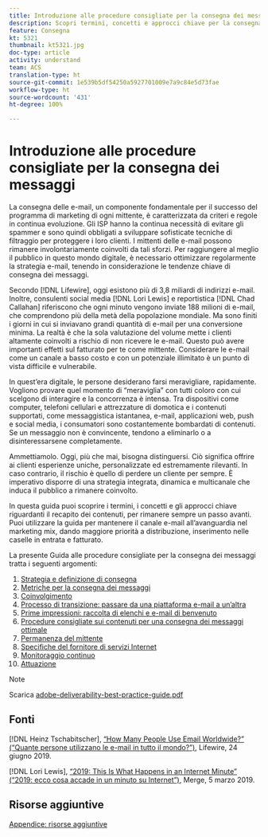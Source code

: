 ```yaml
---
title: Introduzione alle procedure consigliate per la consegna dei messaggi
description: Scopri termini, concetti e approcci chiave per la consegna dei messaggi, al fine di garantire il successo del programma di marketing.
feature: Consegna
kt: 5321
thumbnail: kt5321.jpg
doc-type: article
activity: understand
team: ACS
translation-type: ht
source-git-commit: 1e539b5df54250a5927701009e7a9c84e5d73fae
workflow-type: ht
source-wordcount: '431'
ht-degree: 100%

---
```



# Introduzione alle procedure consigliate per la consegna dei messaggi

La consegna delle e-mail, un componente fondamentale per il successo del programma di marketing di ogni mittente, è caratterizzata da criteri e regole in continua evoluzione. Gli ISP hanno la continua necessità di evitare gli spammer e sono quindi obbligati a sviluppare sofisticate tecniche di filtraggio per proteggere i loro clienti. I mittenti delle e-mail possono rimanere involontariamente coinvolti da tali sforzi. Per raggiungere al meglio il pubblico in questo mondo digitale, è necessario ottimizzare regolarmente la strategia e-mail, tenendo in considerazione le tendenze chiave di consegna dei messaggi.

Secondo [!DNL Lifewire], oggi esistono più di 3,8 miliardi di indirizzi e-mail. Inoltre, consulenti social media [!DNL Lori Lewis] e reportistica [!DNL Chad Callahan] riferiscono che ogni minuto vengono inviate 188 milioni di e-mail, che comprendono più della metà della popolazione mondiale. Ma sono finiti i giorni in cui si inviavano grandi quantità di e-mail per una conversione minima. La realtà è che la sola valutazione del volume mette i clienti altamente coinvolti a rischio di non ricevere le e-mail. Questo può avere importanti effetti sul fatturato per te come mittente. Considerare le e-mail come un canale a basso costo e con un potenziale illimitato è un punto di vista difficile e vulnerabile.

In quest’era digitale, le persone desiderano farsi meravigliare, rapidamente. Vogliono provare quel momento di “meraviglia” con tutti coloro con cui scelgono di interagire e la concorrenza è intensa. Tra dispositivi come computer, telefoni cellulari e attrezzature di domotica e i contenuti supportati, come messaggistica istantanea, e-mail, applicazioni web, push e social media, i consumatori sono costantemente bombardati di contenuti. Se un messaggio non è convincente, tendono a eliminarlo o a disinteressarsene completamente.

Ammettiamolo. Oggi, più che mai, bisogna distinguersi. Ciò significa offrire ai clienti esperienze uniche, personalizzate ed estremamente rilevanti. In caso contrario, il rischio è quello di perdere un cliente per sempre. È imperativo disporre di una strategia integrata, dinamica e multicanale che induca il pubblico a rimanere coinvolto.

In questa guida puoi scoprire i termini, i concetti e gli approcci chiave riguardanti il recapito dei contenuti, per rimanere sempre un passo avanti. Puoi utilizzare la guida per mantenere il canale e-mail all’avanguardia nel marketing mix, dando maggiore priorità a distribuzione, inserimento nelle caselle in entrata e fatturato.

La presente Guida alle procedure consigliate per la consegna dei messaggi tratta i seguenti argomenti:

1. [Strategia e definizione di consegna](/help/deliverability-strategy-and-definition.md)
2. [Metriche per la consegna dei messaggi](/help/metrics/metrics-overview.md)
3. [Coinvolgimento](/help/engagement.md)
4. [Processo di transizione: passare da una piattaforma e-mail a un’altra](/help/transition-process/switching-email-platforms.md)
5. [Prime impressioni: raccolta di elenchi e e-mail di benvenuto](/help/first-impressions/address-collection-and-list-growth.md)
6. [Procedure consigliate sui contenuti per una consegna dei messaggi ottimale](/help/content-best-practices-for-optimal-delivery.md)
7. [Permanenza del mittente](/help/sender-permanence.md)
8. [Specifiche del fornitore di servizi Internet](/help/internet-service-provider-specifics/overview.md)
9. [Monitoraggio continuo](/help/ongoing-monitoring.md)
10. [Attuazione](/help/putting-it-in-practice.md)

>[!NOTE]
>
>Scarica [adobe-deliverability-best-practice-guide.pdf](/help/assets/adobe-deliverability-best-practice-guide.pdf)

## Fonti

[!DNL Heinz Tschabitscher], [“How Many People Use Email Worldwide?” (“Quante persone utilizzano le e-mail in tutto il mondo?”)](https://www.lifewire.com/how-many-email-users-are-there-1171213), Lifewire, 24 giugno 2019.

[!DNL Lori Lewis], [“2019: This Is What Happens in an Internet Minute” (“2019: ecco cosa accade in un minuto su Internet”)](https://www.allaccess.com/merge/archive/29580/2019-this-is-what-happens-in-an-internet-minute), Merge, 5 marzo 2019.

## Risorse aggiuntive

[Appendice: risorse aggiuntive](/help/additional-resources/general-resources.md)